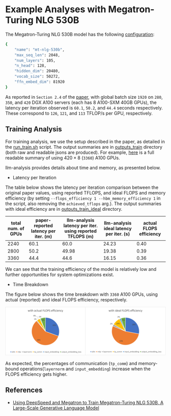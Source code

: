 # Example Analyses with Megatron-Turing NLG 530B

The Megatron-Turing NLG 530B model has the following [configuration](../../llm_analysis/model_configs/mt-nlg-530b.json):
```sh
{
    "name": "mt-nlg-530b",
    "max_seq_len": 2048,
    "num_layers": 105,
    "n_head": 128,
    "hidden_dim": 20480,
    "vocab_size": 50272,
    "ffn_embed_dim": 81920
}
```

As reported in `Section 2.4` of the [paper](https://arxiv.org/abs/2201.11990), with global batch size `1920` on `280`, `350`, and `420` DGX A100 servers (each has 8 A100-SXM 40GB GPUs), the latency per iteration observed is `60.1`, `50.2`, and `44.4` seconds respectively. These correspond to `126`, `121`, and `113` TFLOP/s per GPU, respectively.

## Training Analysis

For training analysis, we use the setup described in the paper, as detailed in the [run_train.sh](run_train.sh) script.
The output summaries are in [outputs_train](outputs_train) directory (both raw and readable jsons are produced).
For example, [here](outputs_train/mt-nlg-530b-a100-sxm-40gb-w16a16e16-tp8-pp35-dp12-sp1-fe0.36-hbme1-summary-readable.txt) is a full readable summary of using $420 \times 8$ (`3360`) A100 GPUs.

llm-analysis provides details about time and memory, as presented below.

- Latency per Iteration

The table below shows the latency per iteration comparison between the original paper values, using reported TFLOPS, and ideal FLOPS and memory efficiency (by setting `--flops_efficiency 1 --hbm_memory_efficiency 1` in the script, also removing the `achieved_tflops` arg.).
The output summaries with ideal efficiency are in [outputs_train_ideal](outputs_train_ideal) directory.

| total num. of GPUs | paper-reported latency per iter. (m) | llm-analysis latency per iter. using reported TFLOPS (m) | llm-analysis ideal latency per iter. (s) | actual FLOPS efficiency |
|--------------------|--------------------------------------|----------------------------------------------------------|------------------------------------------|-------------------------|
| 2240               | 60.1                                 | 60.0                                                     | 24.23                                    | 0.40                    |
| 2800               | 50.2                                 | 49.98                                                    | 19.38                                    | 0.39                    |
| 3360               | 44.4                                 | 44.6                                                     | 16.15                                    | 0.36                    |

We can see that the training efficiency of the model is relatively low and further opportunities for system optimizations exist.
- Time Breakdown

The figure below shows the time breakdown with `3360` A100 GPUs, using actual (reported) and ideal FLOPS efficiency, respectively.

![MT-NLG 530B 3360-GPU Training Time Breakdown](../../figures/mt-nlg-time-breakdown.png)

As expected, the percentages of communication (`tp_comm`) and memory-bound operations(`layernorm` and `input_embedding`) increase when the FLOPS efficiency gets higher.

## References

- [Using DeepSpeed and Megatron to Train Megatron-Turing NLG 530B, A Large-Scale Generative Language Model](https://arxiv.org/abs/2201.11990)
